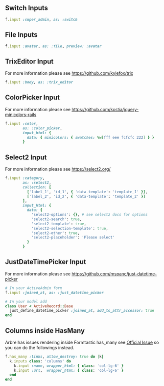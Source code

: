 ## Switch Inputs
```ruby
f.input :super_admin, as: :switch
```

## File Inputs
```ruby
f.input :avatar, as: :file, preview: :avatar
```

## TrixEditor Input
For more information please see https://github.com/kylefox/trix
```ruby
f.input :body, as: :trix_editor
```

## ColorPicker Input
For more information please see https://github.com/kostia/jquery-minicolors-rails
```ruby
f.input :color,
        as: :color_picker,
        input_html: {
          data: { minicolors: { swatches: %w[fff eee fcfcfc 222] } }
        }
```

## Select2 Input
For more information please see https://select2.org/
```ruby
f.input :category,
        as: :select2,
        collection: [
          ['label_1', 'id_1', { 'data-template': 'template_1' }],
          ['label_2', 'id_2', { 'data-template': 'template_2' }]
        ],
        input_html: {
          data: {
            'select2-options': {}, # see select2 docs for options
            'select2-search': true,
            'select2-template': true,
            'select2-selection-template': true,
            'select2-other': true,
            'select2-placeholder': 'Please select'
          }
        }
```

## JustDateTimePicker Input
For more information please see https://github.com/mspanc/just-datetime-picker
```ruby
# In your ActiveAdmin form
f.input :joined_at, as: :just_datetime_picker
```

```ruby
# In your model add
class User < ActiveRecord::Base
  just_define_datetime_picker :joined_at, add_to_attr_accessor: true
end
```

## Columns inside HasMany
Arbre has issues rendering inside Formtastic has_many see [Official Issue](https://github.com/activeadmin/activeadmin/issues/4043) so you can do the followings instead.
```ruby
f.has_many :links, allow_destroy: true do |k|
  k.inputs class: 'columns' do
    k.input :name, wrapper_html: { class: 'col-lg-6' }
    k.input :url,  wrapper_html: { class: 'col-lg-6' }
  end
end
```